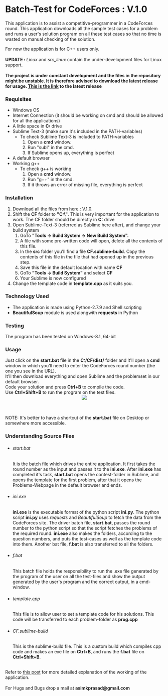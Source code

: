 <h1>Batch-Test for CodeForces : V.1.0</h1>

This application is to assist a competitive-programmer in a CodeForces round. This application downloads all the sample test cases for a problem and runs a user&#39;s solution program on all these test cases so that no time is wasted on manual checking of the solution.

For now the application is for C++ users only.<br>
<br>
<b>UPDATE : </b> <i>Linux</i> and <i>src_linux</i> contain the under-development files for Linux support.
<br>
<br>
<b>The project is under constant development and the files in the repository might be unstable. It is therefore advised to download the latest release for usage. <a href="https://github.com/pakhandi/BatchTest_CodeForces/archive/V.1.0.zip">This is the link</a> to the latest release</b>
<br>

<h3>Requisites</h3>
<ul>
<li>Windows OS</li>
<li>Internet Connection (it should be working on cmd and should be allowed for all the applications)</li>
<li>A little space in <b>C:</b> drive</li>
<li>Sublime Text-3 (make sure it&#39;s included in the PATH-variables)
	<ul>
	<li>To check Sublime Text-3 is included to PATH-variables
		<ol>
		<li>Open a <b>cmd</b> window.</li>
		<li>Run "subl" in the cmd.</li>
		<li>If Sublime opens up, everything is perfect</li>
		</ol>
	</li>
	</ul>
</li>
<li>A default browser</li>
<li>Working g++
	<ul>
	<li>To check g++ is working
		<ol>
		<li>Open a <b>cmd</b> window.</li>
		<li>Run "g++" in the cmd.</li>
		<li>If it throws an error of missing file, everything is perfect</li>
		</ol>
	</li>
	</ul>
</li>
</ul>

<h3>Installation</h3>
<ol>
<li>Download all the files from <a href="https://github.com/pakhandi/BatchTest_CodeForces/archive/V.1.0.zip">here : V.1.0</a>.</li>
<li>Shift the <b>CF</b> folder to <b>"C:\"</b>. This is very important for the application to work. The CF folder should be directly in <b>C:</b> drive</li>
<li>Open Sublime-Text-3 (referred as Sublime here after), and change your build system
	<ol>
	<li>GoTo <b>"Tools -> Build System -> New Build System".</b></li>
	<li>A file with some pre-written code will open, delete all the contents of this file.</li>
	<li>In the <b>src</b> folder you&#39;ll find a file <b>CF.sublime-build</b>. Copy the contents of this file in the file that had opened up in the previous step.</li>
	<li>Save this file in the default location with name <b>CF</b></li>
	<li>GoTo <b>"Tools -> Build System"</b> and select <b>CF</b> </li>
	<li>Your Sublime is now configured</li>
	</ol>
</li>
<li>Change the template code in <b>template.cpp</b> as it suits you.</li>
</ol>


<h3>Technology Used</h3>
<ul>
<li>The application is made using Python-2.7.9 and Shell scripting</li>
<li><b>BeautifulSoup</b> module is used alongwith <b>requests</b> in Python</li>
</ul>

<h3>Testing</h3>
The program has been tested on Windows-8.1, 64-bit

<h3>Usage</h3>
Just click on the <b>start.bat</b> file in the <b>C:/CF/dist/</b> folder and it&#39;ll open a <b>cmd</b> window in which you&#39;ll need to enter the CodeForces round number (the one you see in the URL).<br>
It'll then download everything and open Sublime and the problemset in our default browser.<br>
Code your solution and press <b>Ctrl+B</b> to compile the code.<br>
Use <b>Ctrl+Shift+B</b> to run the program on the test files.<br>
<center><img src="https://github.com/pakhandi/BatchTest_CodeForces/blob/master/src/CF.JPG?raw=true"></center>
<br><br>


NOTE:
It&#39;s better to have a shortcut of the <b>start.bat</b> file on Desktop or somewhere more accessible.


<h3>Understanding Source Files</h3>
<ul>
<li>
<h6>start.bat</h6>
It is the batch file which drives the entire application. It first takes the round number as the input and passes it to the <b>ini.exe</b>. After <b>ini.exe</b> has completed it&#39;s task, <b>start.bat</b> opens the contest-folder in Sublime, and opens the template for the first problem, after that it opens the Problems-Webpage in the default browser and ends.
</li>
<li>
<h6>ini.exe</h6>
<b>ini.exe</b> is the executable format of the python script <b>ini.py</b>. The python script <b>ini.py</b> uses <i>requests</i> and <i>BeautifulSoup</i> to fetch the data from the CodeForces site. The driver batch file, <b>start.bat</b>, passes the round number to the python script so that the script fetches the problems of the required round. <b>ini.exe</b> also makes the folders, according to the question numbers, and puts the test-cases as well as the template code into them. Another bat file, <b>f.bat</b> is also transferred to all the folders.
</li>
<li>
<h6>f.bat</h6>
This batch file holds the responsibility to run the .exe file generated by the program of the user on all the test-files and show the output generated by the user's program and the correct output, in a cmd-window.
</li>
<li>
<h6>template.cpp</h6>
This file is to allow user to set a template code for his solutions. This code will be transferred to each problem-folder as <b>prog.cpp</b>
</li>
<li>
<h6>CF.sublime-build</h6>
This is the sublime-build file. This is a custom build which compiles cpp code and makes an exe file on <b>Ctrl+B</b>, and runs the <b>f.bat</b> file on <b>Ctrl+Shift+B</b>.
</li>
</ul>
<br>
Refer to <a href="http://bugecode.com/post.php?pid=118" target="_blank">this post</a> for more detailed explanation of the working of the application.
<br>
<br>
For Hugs and Bugs drop a mail at <b>asimkprasad@gmail.com</b>
